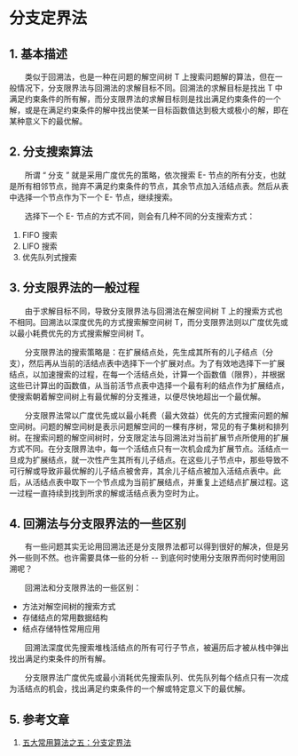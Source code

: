 #  分支定界法

## 1. 基本描述

　　类似于回溯法，也是一种在问题的解空间树 T 上搜索问题解的算法，但在一般情况下，分支限界法与回溯法的求解目标不同。回溯法的求解目标是找出 T 中满足约束条件的所有解，而分支限界法的求解目标则是找出满足约束条件的一个解，或是在满足约束条件的解中找出使某一目标函数值达到极大或极小的解，即在某种意义下的最优解。

## 2. 分支搜索算法

　　所谓 “ 分支 ” 就是采用广度优先的策略，依次搜索 E- 节点的所有分支，也就是所有相邻节点，抛弃不满足约束条件的节点，其余节点加入活结点表。然后从表中选择一个节点作为下一个 E- 节点，继续搜索。

　　选择下一个 E- 节点的方式不同，则会有几种不同的分支搜索方式：

1. FIFO 搜索
2. LIFO 搜索
3. 优先队列式搜索

## 3. 分支限界法的一般过程

　　由于求解目标不同，导致分支限界法与回溯法在解空间树 T 上的搜索方式也不相同。回溯法以深度优先的方式搜索解空间树 T，而分支限界法则以广度优先或以最小耗费优先的方式搜索解空间树 T。

　　分支限界法的搜索策略是：在扩展结点处，先生成其所有的儿子结点（分支），然后再从当前的活结点表中选择下一个扩展对点。为了有效地选择下一扩展结点，以加速搜索的过程，在每一个活结点处，计算一个函数值（限界），并根据这些已计算出的函数值，从当前活节点表中选择一个最有利的结点作为扩展结点，使搜索朝着解空间树上有最优解的分支推进，以便尽快地超出一个最优解。

　　分支限界法常以广度优先或以最小耗费（最大效益）优先的方式搜索问题的解空间树。问题的解空间树是表示问题解空间的一棵有序树，常见的有子集树和排列树。在搜索问题的解空间树时，分支限定法与回溯法对当前扩展节点所使用的扩展方式不同。在分支限界法中，每一个活结点只有一次机会成为扩展节点。活结点一旦成为扩展结点，就一次性产生其所有儿子结点。在这些儿子节点中，那些导致不可行解或导致非最优解的儿子结点被舍弃，其余儿子结点被加入活结点表中。此后，从活结点表中取下一个节点成为当前扩展结点，并重复上述结点扩展过程。这一过程一直持续到找到所求的解或活结点表为空时为止。

## 4. 回溯法与分支限界法的一些区别

　　有一些问题其实无论用回溯法还是分支限界法都可以得到很好的解决，但是另外一些则不然。也许需要具体一些的分析 -- 到底何时使用分支限界而何时使用回溯呢？

　　回溯法和分支限界法的一些区别：

* 方法对解空间树的搜索方式
* 存储结点的常用数据结构
* 结点存储特性常用应用

　　回溯法深度优先搜索堆栈活结点的所有可行子节点，被遍历后才被从栈中弹出找出满足约束条件的所有解。

　　分支限界法广度优先或最小消耗优先搜索队列、优先队列每个结点只有一次成为活结点的机会，找出满足约束条件的一个解或特定意义下的最优解。

## 5. 参考文章

1. [五大常用算法之五：分支定界法](https://www.cnblogs.com/steven_oyj/archive/2010/05/22/1741378.html)
